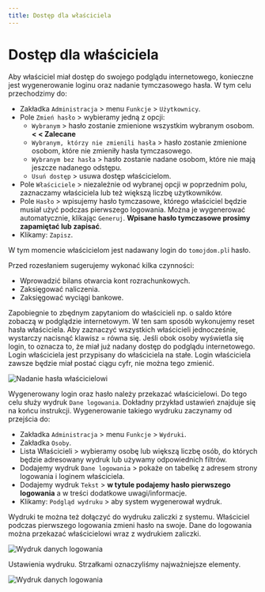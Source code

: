 ```yaml
---
title: Dostęp dla właściciela
---
```


# Dostęp dla właściciela

Aby właściciel miał dostęp do swojego podglądu internetowego, konieczne jest wygenerowanie loginu oraz nadanie tymczasowego hasła. W tym celu przechodzimy do: 

- Zakładka `Administracja` > menu `Funkcje` > `Użytkownicy`.
- Pole `Zmień hasło` > wybieramy jedną z opcji:
  - `Wybranym` > hasło zostanie zmienione wszystkim wybranym osobom. **< < Zalecane**
  - `Wybranym, którzy nie zmienili hasła` > hasło zostanie zmienione osobom, które nie zmieniły hasła tymczasowego.
  - `Wybranym bez hasła` > hasło zostanie nadane osobom, które nie mają jeszcze nadanego odstępu.
  - `Usuń dostęp` > usuwa dostęp właścicielom.
- Pole `Właściciele` > niezależnie od wybranej opcji w poprzednim polu, zaznaczamy właściciela lub też większą liczbę użytkowników.
- Pole `Hasło` > wpisujemy hasło tymczasowe, którego właściciel będzie musiał użyć podczas pierwszego logowania. Można je wygenerować automatycznie, klikając `Generuj`. **Wpisane hasło tymczasowe prosimy zapamiętać lub zapisać**.
- Klikamy: `Zapisz`.

W tym momencie właścicielom jest nadawany login do `tomojdom.pl`i hasło.

Przed rozesłaniem sugerujemy wykonać kilka czynności:

- Wprowadzić bilans otwarcia kont rozrachunkowych.
- Zaksięgować naliczenia.
- Zaksięgować wyciągi bankowe.

Zapobiegnie to zbędnym zapytaniom do właścicieli np. o saldo które zobaczą w podglądzie internetowym. W ten sam sposób wykonujemy reset hasła właściciela. Aby zaznaczyć wszystkich właścicieli jednocześnie, wystarczy nacisnąć klawisz = równa się. Jeśli obok osoby wyświetla się login, to oznacza to, że miał już nadany dostęp do podglądu internetowego. Login właściciela jest przypisany do właściciela na stałe. Login właściciela zawsze będzie miał postać ciągu cyfr, nie można tego zmienić.

![Nadanie hasła właścicielowi](nadanie-hasla-wlasc.gif)

Wygenerowany login oraz hasło należy przekazać właścicielowi. Do tego celu służy wydruk `Dane logowania`. Dokładny przykład ustawień znajduje się na końcu instrukcji. Wygenerowanie takiego wydruku zaczynamy od przejścia do: 

- Zakładka `Administracja` > menu `Funkcje` > `Wydruki`.
- Zakładka `Osoby`.
- Lista Właścicieli > wybieramy osobę lub większą liczbę osób, do których będzie adresowany wydruk lub używamy odpowiednich filtrów.
- Dodajemy wydruk `Dane logowania` > pokaże on tabelkę z adresem strony logowania i loginem właściciela.
- Dodajemy wydruk `Tekst` > **w tytule podajemy hasło pierwszego logowania** a w treści dodatkowe uwagi/informacje.
- Klikamy: `Podgląd wydruku` > aby system wygenerował wydruk.

Wydruki te można też dołączyć do wydruku zaliczki z systemu. Właściciel podczas pierwszego logowania zmieni hasło na swoje. Dane do logowania można przekazać właścicielowi wraz z wydrukiem zaliczki.

![Wydruk danych logowania](wydruk-danych-logowania.gif)

Ustawienia wydruku. Strzałkami oznaczyliśmy najważniejsze elementy. 

![Wydruk danych logowania](dane-logowania-wydr.png)
